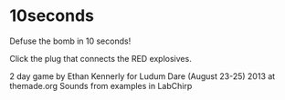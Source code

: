 10seconds
=========

Defuse the bomb in 10 seconds!

Click the plug that connects the RED explosives.

2 day game by Ethan Kennerly 
for Ludum Dare (August 23-25) 2013 
at themade.org
Sounds from examples in LabChirp

